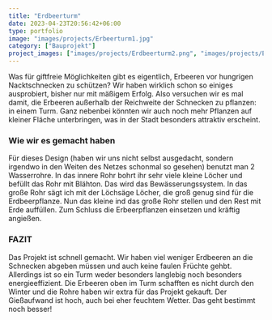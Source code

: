 ```yaml
---
title: "Erdbeerturm"
date: 2023-04-23T20:56:42+06:00
type: portfolio
image: "images/projects/Erbeerturm1.jpg"
category: ["Bauprojekt"]
project_images: ["images/projects/Erdbeerturm2.png", "images/projects/Erbeerturm3.jpg"]
---
```



Was für giftfreie Möglichkeiten gibt es eigentlich, Erbeeren vor hungrigen Nacktschnecken zu schützen? Wir haben wirklich schon so einiges ausprobiert, bisher nur mit mäßigem Erfolg. Also versuchen wir es mal damit, die Erbeeren außerhalb der Reichweite der Schnecken zu pflanzen: in einem Turm. Ganz nebenbei könnten wir auch noch mehr Pflanzen auf kleiner Fläche unterbringen, was in der Stadt besonders attraktiv erscheint. 

### Wie wir es gemacht haben
Für dieses Design (haben wir uns nicht selbst ausgedacht, sondern irgendwo in den Weiten des Netzes schonmal so gesehen) benutzt man 2 Wasserrohre. In das innere Rohr bohrt ihr sehr viele kleine Löcher und befüllt das Rohr mit Blähton. Das wird das Bewässerungssystem. In das große Rohr sägt ich mit der Löchsäge Löcher, die groß genug sind für die Erdbeerpflanze. Nun das kleine ind das große Rohr stellen und den Rest mit Erde auffüllen. Zum Schluss die Erbeerpflanzen einsetzen und kräftig angießen. 

### FAZIT 

Das Projekt ist schnell gemacht. Wir haben viel weniger Erdbeeren an die Schnecken abgeben müssen und auch keine faulen Früchte gehbt. Allerdings ist so ein Turm weder besonders langlebig noch besonders energieeffizient. Die Erbeeren oben im Turm schafften es nicht durch den Winter und die Rohre haben wir extra für das Projekt gekauft. Der Gießaufwand ist hoch, auch bei eher feuchtem Wetter. Das geht bestimmt noch besser! 

